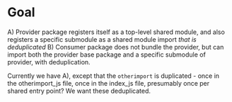 # Goal

A) Provider package registers itself as a top-level shared module, and also registers a specific submodule as a shared module import *that is deduplicated*
B) Consumer package does not bundle the provider, but can import both the provider base package and a specific submodule of provider, with deduplication.

Currently we have A), except that the `otherimport` is duplicated - once in the otherimport_js file, once in the index_js file, presumably once per shared entry point? We want these deduplicated.

